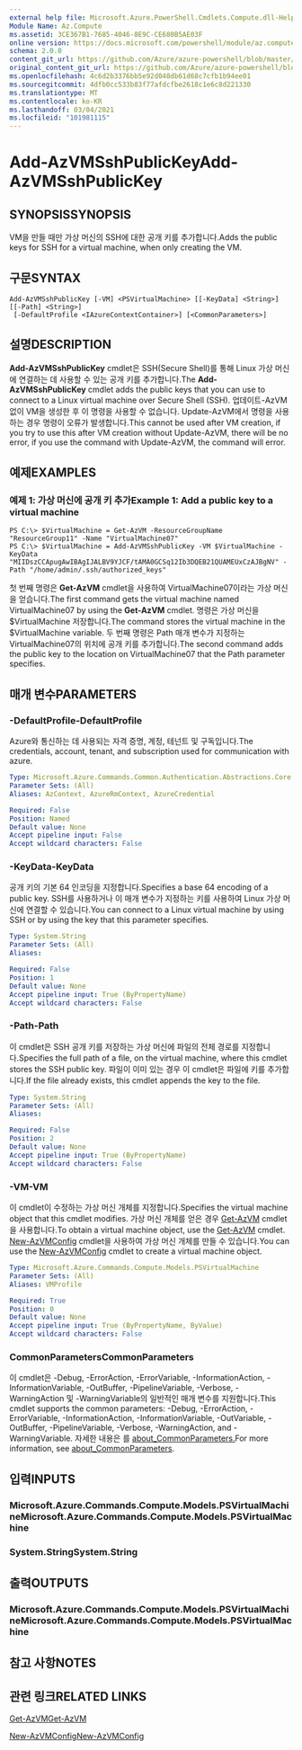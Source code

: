 ```yaml
---
external help file: Microsoft.Azure.PowerShell.Cmdlets.Compute.dll-Help.xml
Module Name: Az.Compute
ms.assetid: 3CE367B1-7685-4046-8E9C-CE680B5AE03F
online version: https://docs.microsoft.com/powershell/module/az.compute/add-azvmsshpublickey
schema: 2.0.0
content_git_url: https://github.com/Azure/azure-powershell/blob/master/src/Compute/Compute/help/Add-AzVMSshPublicKey.md
original_content_git_url: https://github.com/Azure/azure-powershell/blob/master/src/Compute/Compute/help/Add-AzVMSshPublicKey.md
ms.openlocfilehash: 4c6d2b3376bb5e92d048db61d68c7cfb1b94ee01
ms.sourcegitcommit: 4dfb0cc533b83f77afdcfbe2618c1e6c8d221330
ms.translationtype: MT
ms.contentlocale: ko-KR
ms.lasthandoff: 03/04/2021
ms.locfileid: "101981115"
---
```

# <span data-ttu-id="885d3-101">Add-AzVMSshPublicKey</span><span class="sxs-lookup"><span data-stu-id="885d3-101">Add-AzVMSshPublicKey</span></span>

## <span data-ttu-id="885d3-102">SYNOPSIS</span><span class="sxs-lookup"><span data-stu-id="885d3-102">SYNOPSIS</span></span>
<span data-ttu-id="885d3-103">VM을 만들 때만 가상 머신의 SSH에 대한 공개 키를 추가합니다.</span><span class="sxs-lookup"><span data-stu-id="885d3-103">Adds the public keys for SSH for a virtual machine, when only creating the VM.</span></span>

## <span data-ttu-id="885d3-104">구문</span><span class="sxs-lookup"><span data-stu-id="885d3-104">SYNTAX</span></span>

```
Add-AzVMSshPublicKey [-VM] <PSVirtualMachine> [[-KeyData] <String>] [[-Path] <String>]
 [-DefaultProfile <IAzureContextContainer>] [<CommonParameters>]
```

## <span data-ttu-id="885d3-105">설명</span><span class="sxs-lookup"><span data-stu-id="885d3-105">DESCRIPTION</span></span>
<span data-ttu-id="885d3-106">**Add-AzVMSshPublicKey** cmdlet은 SSH(Secure Shell)를 통해 Linux 가상 머신에 연결하는 데 사용할 수 있는 공개 키를 추가합니다.</span><span class="sxs-lookup"><span data-stu-id="885d3-106">The **Add-AzVMSshPublicKey** cmdlet adds the public keys that you can use to connect to a Linux virtual machine over Secure Shell (SSH).</span></span> <span data-ttu-id="885d3-107">업데이트-AzVM 없이 VM을 생성한 후 이 명령을 사용할 수 없습니다. Update-AzVM에서 명령을 사용하는 경우 명령이 오류가 발생합니다.</span><span class="sxs-lookup"><span data-stu-id="885d3-107">This cannot be used after VM creation, if you try to use this after VM creation without Update-AzVM, there will be no error, if you use the command with Update-AzVM, the command will error.</span></span>

## <span data-ttu-id="885d3-108">예제</span><span class="sxs-lookup"><span data-stu-id="885d3-108">EXAMPLES</span></span>

### <span data-ttu-id="885d3-109">예제 1: 가상 머신에 공개 키 추가</span><span class="sxs-lookup"><span data-stu-id="885d3-109">Example 1: Add a public key to a virtual machine</span></span>
```
PS C:\> $VirtualMachine = Get-AzVM -ResourceGroupName "ResourceGroup11" -Name "VirtualMachine07"
PS C:\> $VirtualMachine = Add-AzVMSshPublicKey -VM $VirtualMachine -KeyData "MIIDszCCApugAwIBAgIJALBV9YJCF/tAMA0GCSq12Ib3DQEB21QUAMEUxCzAJBgNV" -Path "/home/admin/.ssh/authorized_keys"
```

<span data-ttu-id="885d3-110">첫 번째 명령은 **Get-AzVM** cmdlet을 사용하여 VirtualMachine07이라는 가상 머신을 얻습니다.</span><span class="sxs-lookup"><span data-stu-id="885d3-110">The first command gets the virtual machine named VirtualMachine07 by using the **Get-AzVM** cmdlet.</span></span>
<span data-ttu-id="885d3-111">명령은 가상 머신을 $VirtualMachine 저장합니다.</span><span class="sxs-lookup"><span data-stu-id="885d3-111">The command stores the virtual machine in the $VirtualMachine variable.</span></span>
<span data-ttu-id="885d3-112">두 번째 명령은 Path 매개 변수가 지정하는 VirtualMachine07의 위치에 공개 키를 추가합니다.</span><span class="sxs-lookup"><span data-stu-id="885d3-112">The second command adds the public key to the location on VirtualMachine07 that the Path parameter specifies.</span></span>

## <span data-ttu-id="885d3-113">매개 변수</span><span class="sxs-lookup"><span data-stu-id="885d3-113">PARAMETERS</span></span>

### <span data-ttu-id="885d3-114">-DefaultProfile</span><span class="sxs-lookup"><span data-stu-id="885d3-114">-DefaultProfile</span></span>
<span data-ttu-id="885d3-115">Azure와 통신하는 데 사용되는 자격 증명, 계정, 테넌트 및 구독입니다.</span><span class="sxs-lookup"><span data-stu-id="885d3-115">The credentials, account, tenant, and subscription used for communication with azure.</span></span>

```yaml
Type: Microsoft.Azure.Commands.Common.Authentication.Abstractions.Core.IAzureContextContainer
Parameter Sets: (All)
Aliases: AzContext, AzureRmContext, AzureCredential

Required: False
Position: Named
Default value: None
Accept pipeline input: False
Accept wildcard characters: False
```

### <span data-ttu-id="885d3-116">-KeyData</span><span class="sxs-lookup"><span data-stu-id="885d3-116">-KeyData</span></span>
<span data-ttu-id="885d3-117">공개 키의 기본 64 인코딩을 지정합니다.</span><span class="sxs-lookup"><span data-stu-id="885d3-117">Specifies a base 64 encoding of a public key.</span></span>
<span data-ttu-id="885d3-118">SSH를 사용하거나 이 매개 변수가 지정하는 키를 사용하여 Linux 가상 머신에 연결할 수 있습니다.</span><span class="sxs-lookup"><span data-stu-id="885d3-118">You can connect to a Linux virtual machine by using SSH or by using the key that this parameter specifies.</span></span>

```yaml
Type: System.String
Parameter Sets: (All)
Aliases:

Required: False
Position: 1
Default value: None
Accept pipeline input: True (ByPropertyName)
Accept wildcard characters: False
```

### <span data-ttu-id="885d3-119">-Path</span><span class="sxs-lookup"><span data-stu-id="885d3-119">-Path</span></span>
<span data-ttu-id="885d3-120">이 cmdlet은 SSH 공개 키를 저장하는 가상 머신에 파일의 전체 경로를 지정합니다.</span><span class="sxs-lookup"><span data-stu-id="885d3-120">Specifies the full path of a file, on the virtual machine, where this cmdlet stores the SSH public key.</span></span>
<span data-ttu-id="885d3-121">파일이 이미 있는 경우 이 cmdlet은 파일에 키를 추가합니다.</span><span class="sxs-lookup"><span data-stu-id="885d3-121">If the file already exists, this cmdlet appends the key to the file.</span></span>

```yaml
Type: System.String
Parameter Sets: (All)
Aliases:

Required: False
Position: 2
Default value: None
Accept pipeline input: True (ByPropertyName)
Accept wildcard characters: False
```

### <span data-ttu-id="885d3-122">-VM</span><span class="sxs-lookup"><span data-stu-id="885d3-122">-VM</span></span>
<span data-ttu-id="885d3-123">이 cmdlet이 수정하는 가상 머신 개체를 지정합니다.</span><span class="sxs-lookup"><span data-stu-id="885d3-123">Specifies the virtual machine object that this cmdlet modifies.</span></span>
<span data-ttu-id="885d3-124">가상 머신 개체를 얻은 경우 [Get-AzVM](./Get-AzVM.md) cmdlet을 사용합니다.</span><span class="sxs-lookup"><span data-stu-id="885d3-124">To obtain a virtual machine object, use the [Get-AzVM](./Get-AzVM.md) cmdlet.</span></span>
<span data-ttu-id="885d3-125">[New-AzVMConfig](./New-AzVMConfig.md) cmdlet을 사용하여 가상 머신 개체를 만들 수 있습니다.</span><span class="sxs-lookup"><span data-stu-id="885d3-125">You can use the [New-AzVMConfig](./New-AzVMConfig.md) cmdlet to create a virtual machine object.</span></span>

```yaml
Type: Microsoft.Azure.Commands.Compute.Models.PSVirtualMachine
Parameter Sets: (All)
Aliases: VMProfile

Required: True
Position: 0
Default value: None
Accept pipeline input: True (ByPropertyName, ByValue)
Accept wildcard characters: False
```

### <span data-ttu-id="885d3-126">CommonParameters</span><span class="sxs-lookup"><span data-stu-id="885d3-126">CommonParameters</span></span>
<span data-ttu-id="885d3-127">이 cmdlet은 -Debug, -ErrorAction, -ErrorVariable, -InformationAction, -InformationVariable, -OutBuffer, -PipelineVariable, -Verbose, -WarningAction 및 -WarningVariable의 일반적인 매개 변수를 지원합니다.</span><span class="sxs-lookup"><span data-stu-id="885d3-127">This cmdlet supports the common parameters: -Debug, -ErrorAction, -ErrorVariable, -InformationAction, -InformationVariable, -OutVariable, -OutBuffer, -PipelineVariable, -Verbose, -WarningAction, and -WarningVariable.</span></span> <span data-ttu-id="885d3-128">자세한 내용은 를 [about_CommonParameters.](http://go.microsoft.com/fwlink/?LinkID=113216)</span><span class="sxs-lookup"><span data-stu-id="885d3-128">For more information, see [about_CommonParameters](http://go.microsoft.com/fwlink/?LinkID=113216).</span></span>

## <span data-ttu-id="885d3-129">입력</span><span class="sxs-lookup"><span data-stu-id="885d3-129">INPUTS</span></span>

### <span data-ttu-id="885d3-130">Microsoft.Azure.Commands.Compute.Models.PSVirtualMachine</span><span class="sxs-lookup"><span data-stu-id="885d3-130">Microsoft.Azure.Commands.Compute.Models.PSVirtualMachine</span></span>

### <span data-ttu-id="885d3-131">System.String</span><span class="sxs-lookup"><span data-stu-id="885d3-131">System.String</span></span>

## <span data-ttu-id="885d3-132">출력</span><span class="sxs-lookup"><span data-stu-id="885d3-132">OUTPUTS</span></span>

### <span data-ttu-id="885d3-133">Microsoft.Azure.Commands.Compute.Models.PSVirtualMachine</span><span class="sxs-lookup"><span data-stu-id="885d3-133">Microsoft.Azure.Commands.Compute.Models.PSVirtualMachine</span></span>

## <span data-ttu-id="885d3-134">참고 사항</span><span class="sxs-lookup"><span data-stu-id="885d3-134">NOTES</span></span>

## <span data-ttu-id="885d3-135">관련 링크</span><span class="sxs-lookup"><span data-stu-id="885d3-135">RELATED LINKS</span></span>

[<span data-ttu-id="885d3-136">Get-AzVM</span><span class="sxs-lookup"><span data-stu-id="885d3-136">Get-AzVM</span></span>](./Get-AzVM.md)

[<span data-ttu-id="885d3-137">New-AzVMConfig</span><span class="sxs-lookup"><span data-stu-id="885d3-137">New-AzVMConfig</span></span>](./New-AzVMConfig.md)
